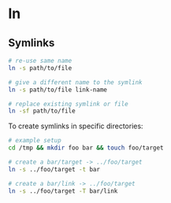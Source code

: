 # ln

## Symlinks

```bash
# re-use same name
ln -s path/to/file

# give a different name to the symlink
ln -s path/to/file link-name

# replace existing symlink or file
ln -sf path/to/file
```

To create symlinks in specific directories:

```bash
# example setup
cd /tmp && mkdir foo bar && touch foo/target

# create a bar/target -> ../foo/target
ln -s ../foo/target -t bar

# create a bar/link -> ../foo/target
ln -s ../foo/target -T bar/link
```
